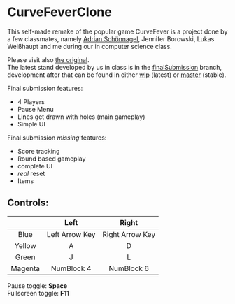 # CurveFeverClone
This self-made remake of the popular game CurveFever is a project done by a few classmates, namely [Adrian Schönnagel](https://github.com/AdrianSchoennagel), Jennifer Borowski, Lukas Weißhaupt and me during our in computer science class.  
  
Please visit also [the original](http://curvefever.io/).  
The latest stand developed by us in class is in the [finalSubmission](https://github.com/MysterionNH/CurveFeverClone/tree/finalSubmission) branch, development after that can be found in either [wip](https://github.com/MysterionNH/CurveFeverClone/tree/wip) (latest) or [master](https://github.com/MysterionNH/CurveFeverClone/) (stable).  

Final submission features:  
- 4 Players  
- Pause Menu  
- Lines get drawn with holes (main gameplay)  
- Simple UI

Final submission _missing_ features:  
- Score tracking  
- Round based gameplay  
- complete UI
- _real_ reset  
- Items
  
  
## Controls:  

|         |      Left      |      Right      |
|:-------:|:--------------:|:---------------:|
|   Blue  | Left Arrow Key | Right Arrow Key |
|  Yellow |        A       |        D        |
|  Green  |        J       |        L        |
| Magenta |   NumBlock 4   |    NumBlock 6   |  
  
Pause toggle: **Space**  
Fullscreen toggle: **F11**
